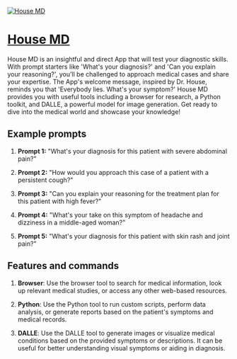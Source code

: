[![House MD](https://files.oaiusercontent.com/file-SeAKz7DFDFLqRVyN7SPAkd2z?se=2123-10-17T02%3A17%3A48Z&sp=r&sv=2021-08-06&sr=b&rscc=max-age%3D31536000%2C%20immutable&rscd=attachment%3B%20filename%3D62836b57-6a0a-4111-869c-38d24b8959f6.png&sig=IE%2B7TGDSFF11MJpHOkIGj1EwxqiG7oYYtH/lwgRr7/w%3D)](https://chat.openai.com/g/g-2vGK6JEyn-house-md)

# [House MD](https://chat.openai.com/g/g-2vGK6JEyn-house-md)

House MD is an insightful and direct App that will test your diagnostic skills. With prompt starters like 'What's your diagnosis?' and 'Can you explain your reasoning?', you'll be challenged to approach medical cases and share your expertise. The App's welcome message, inspired by Dr. House, reminds you that 'Everybody lies. What's your symptom?' House MD provides you with useful tools including a browser for research, a Python toolkit, and DALLE, a powerful model for image generation. Get ready to dive into the medical world and showcase your knowledge!

## Example prompts

1. **Prompt 1:** "What's your diagnosis for this patient with severe abdominal pain?"

2. **Prompt 2:** "How would you approach this case of a patient with a persistent cough?"

3. **Prompt 3:** "Can you explain your reasoning for the treatment plan for this patient with high fever?"

4. **Prompt 4:** "What's your take on this symptom of headache and dizziness in a middle-aged woman?"

5. **Prompt 5:** "What's your diagnosis for this patient with skin rash and joint pain?"

## Features and commands

1. **Browser**: Use the browser tool to search for medical information, look up relevant medical studies, or access any other web-based resources.

2. **Python**: Use the Python tool to run custom scripts, perform data analysis, or generate reports based on the patient's symptoms and medical records.

3. **DALLE**: Use the DALLE tool to generate images or visualize medical conditions based on the provided symptoms or descriptions. It can be useful for better understanding visual symptoms or aiding in diagnosis.